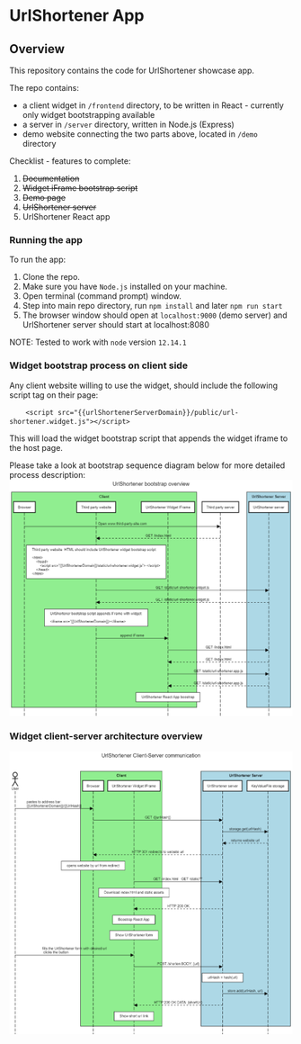 # UrlShortener App
##  Overview

This repository contains the code for UrlShortener showcase app.

The repo contains:
 * a client widget in `/frontend` directory, to be written in React - currently only widget bootstrapping available
 * a server in `/server` directory, written in Node.js (Express)
 * demo website connecting the two parts above, located in `/demo` directory
 
 Checklist - features to complete:
 1. ~~Documentation~~
 1. ~~Widget iFrame bootstrap script~~ 
 1. ~~Demo page~~ 
 1. ~~UrlShortener server~~
 1. UrlShortener React app
 
### Running the app

To run the app:

1. Clone the repo.
1. Make sure you have `Node.js` installed on your machine.
1. Open terminal (command prompt) window.
1. Step into main repo directory, run `npm install` and later `npm run start`
1. The browser window should open at `localhost:9000` (demo server) and UrlShortener server should start at localhost:8080

NOTE: Tested to work with `node` version `12.14.1`

### Widget bootstrap process on client side

Any client website willing to use the widget, should include the following script tag on their page:

```
    <script src="{{urlShortenerServerDomain}}/public/url-shortener.widget.js"></script>
```

This will load the widget bootstrap script that appends the widget iframe to the host page.

Please take a look at bootstrap sequence diagram below for more detailed process description:
![UrlShortener boostrap diagram](/docs/diagrams/url-shortener-bootstrap.png)

### Widget client-server architecture overview

![Client Server diagram](/docs/diagrams/client-server-communication.png)


